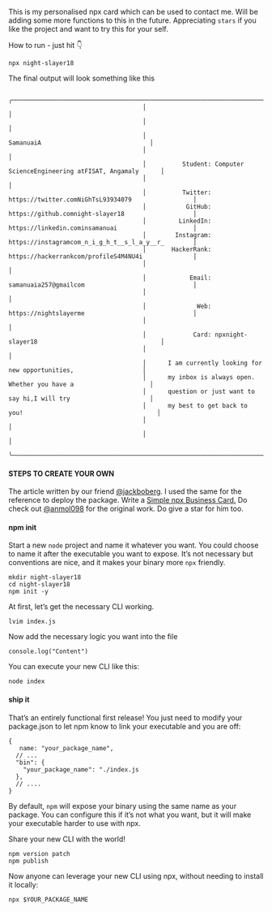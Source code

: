 This is my personalised npx card which can be used to contact me. Will be adding some more functions to this in the future. Appreciating ```stars``` if you like the project and want to try this for your self.

How to run - just hit 👇

```
npx night-slayer18
```

The final output will look something like this
```
                                     ╭──────────────────────────────────────────────────────────────────────╮
                                     │                                                                      │
                                     │                                                                      │
                                     │                               SamanuaiA                              │
                                     │                                                                      │
                                     │          Student: Computer ScienceEngineering atFISAT, Angamaly      │
                                     │                                                                      │
                                     │          Twitter: https://twitter.comNiGhTsL93934079                 │
                                     │           GitHub: https://github.comnight-slayer18                   │
                                     │         LinkedIn: https://linkedin.cominsamanuai                     │
                                     │        Instagram: https://instagramcom_n_i_g_h_t__s_l_a_y__r_        │
                                     │       HackerRank: https://hackerrankcom/profileS4M4NU4i              │
                                     │                                                                      │
                                     │            Email: samanuaia257@gmailcom                              │
                                     │                                                                      │
                                     │              Web: https://nightslayerme                              │
                                     │                                                                      │
                                     │             Card: npxnight-slayer18                                  │
                                     │                                                                      │
                                     │      I am currently looking for new opportunities,                   │
                                     │      my inbox is always open. Whether you have a                     │
                                     │      question or just want to say hi,I will try                      │
                                     │      my best to get back to you!                                     │
                                     │                                                                      │
                                     │                                                                      │
                                     ╰──────────────────────────────────────────────────────────────────────╯
```

#### STEPS TO CREATE YOUR OWN
The article written by our friend <a href="https://github.com/jackboberg" target="_blank">@jackboberg</a>. I used the same for the reference to deploy the package. Write a <a href="https://studioelsa.se/blog/open-source-oss-npx-business-card/" target="_blank">Simple npx Business Card.</a>
Do check out <a href="https://github.com/anmol098"> @anmol098</a> for the original work. Do give a star for him too.

#### npm init

Start a new ```node``` project and name it whatever you want. You could choose to name it after the executable you want to expose. It’s not necessary but conventions are nice, and it makes your binary more ```npx``` friendly.

```
mkdir night-slayer18
cd night-slayer18
npm init -y
```

At first, let’s get the necessary CLI working.

```
lvim index.js
```
Now add the necessary logic you want into the file

```
console.log("Content")
```

You can execute your new CLI like this:

```
node index
```

#### ship it

That’s an entirely functional first release! You just need to modify your package.json to let npm know to link your executable and you are off:
```
{
   name: "your_package_name",
  // ...
  "bin": {
    "your_package_name": "./index.js
  },
  // ....
}
```
By default, ```npm``` will expose your binary using the same name as your package. You can configure this if it’s not what you want, but it will make your executable harder to use with npx.

Share your new CLI with the world!
```
npm version patch
npm publish
```
Now anyone can leverage your new CLI using npx, without needing to install it locally:
```
npx $YOUR_PACKAGE_NAME
```

